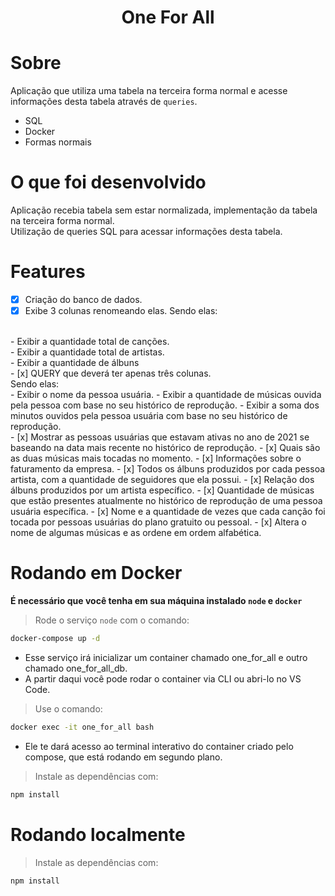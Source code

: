 <h1 align="center">One For All</h1>

# Sobre

Aplicação que utiliza uma tabela na terceira forma normal e acesse informações desta tabela através de `queries`.
<br />
- SQL
- Docker
- Formas normais

# O que foi desenvolvido 

Aplicação recebia tabela sem estar normalizada, implementação da tabela na terceira forma normal.
<br />
Utilização de queries SQL para acessar informações desta tabela.

# Features

- [x] Criação do banco de dados.
- [x] Exibe 3 colunas renomeando elas.
    Sendo elas:
<br />
     - Exibir a quantidade total de canções.
<br />
     - Exibir a quantidade total de artistas.
<br />
     - Exibir a quantidade de álbuns
<br />
- [x] QUERY que deverá ter apenas três colunas.
<br />
    Sendo elas: 
<br />
     - Exibir o nome da pessoa usuária.
     - Exibir a quantidade de músicas ouvida pela pessoa com base no seu histórico de reprodução.
     - Exibir a soma dos minutos ouvidos pela pessoa usuária com base no seu histórico de reprodução.
<br />
- [x] Mostrar as pessoas usuárias que estavam ativas no ano de 2021 se baseando na data mais recente no histórico de reprodução.
- [x] Quais são as duas músicas mais tocadas no momento.
- [x] Informações sobre o faturamento da empresa.
- [x] Todos os álbuns produzidos por cada pessoa artista, com a quantidade de seguidores que ela possui.
- [x] Relação dos álbuns produzidos por um artista específico.
- [x] Quantidade de músicas que estão presentes atualmente no histórico de reprodução de uma pessoa usuária específica.
- [x] Nome e a quantidade de vezes que cada canção foi tocada por pessoas usuárias do plano gratuito ou pessoal.
- [x] Altera o nome de algumas músicas e as ordene em ordem alfabética.

# Rodando em Docker
<strong>É necessário que você tenha em sua máquina instalado `node` e `docker`</strong>

>Rode o serviço `node` com o comando:

```bash
docker-compose up -d
``` 

- Esse serviço irá inicializar um container chamado one_for_all e outro chamado one_for_all_db.
- A partir daqui você pode rodar o container via CLI ou abri-lo no VS Code.

>Use o comando:

```bash
docker exec -it one_for_all bash
```

- Ele te dará acesso ao terminal interativo do container criado pelo compose, que está rodando em segundo plano.

>Instale as dependências com:

```bash
npm install
```

# Rodando localmente

>Instale as dependências com:

```bash
npm install
```
